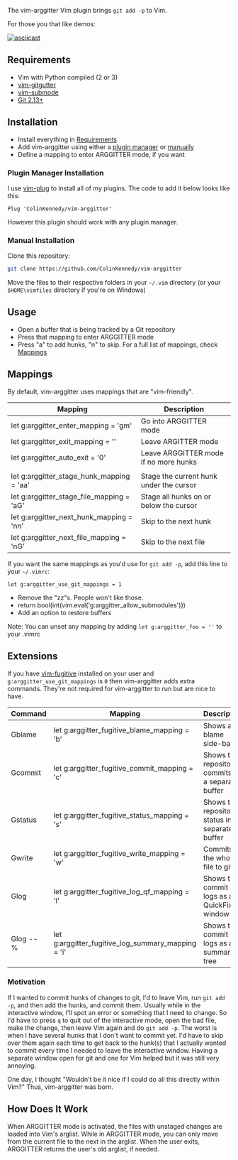 The vim-arggitter Vim plugin brings `git add -p` to Vim.

For those you that like demos:

[![asciicast](https://asciinema.org/a/210518.svg)](https://asciinema.org/a/210518)


## Requirements
- Vim with Python compiled (2 or 3)
- [vim-gitgutter](https://github.com/airblade/vim-gitgutter)
- [vim-submode](https://www.github.com/ColinKennedy/vim-submode)
- [Git 2.13+](https://github.com/git/git)


## Installation
- Install everything in [Requirements](#Requirements)
- Add vim-arggitter using either a [plugin manager](#Plugin-Manager-Installation)
  or [manually](#Manual-Installation)
- Define a mapping to enter ARGGITTER mode, if you want


### Plugin Manager Installation
I use [vim-plug](https://github.com/junegunn/vim-plug) to install
all of my plugins. The code to add it below looks like this:

```vim
Plug 'ColinKennedy/vim-arggitter'
```

However this plugin should work with any plugin manager.


### Manual Installation
Clone this repository:

```bash
git clone https://github.com/ColinKennedy/vim-arggitter
```

Move the files to their respective folders in your `~/.vim` directory
(or your `$HOME\vimfiles` directory if you're on Windows)


## Usage
- Open a buffer that is being tracked by a Git repository
- Press that mapping to enter ARGGITTER mode
- Press "a" to add hunks, "n" to skip. For a full list of mappings,
  check [Mappings](#Mappings)


## Mappings
By default, vim-arggitter uses mappings that are "vim-friendly".

|                 Mapping                    |               Description               |
|--------------------------------------------|-----------------------------------------|
| let g:arggitter_enter_mapping = 'gm'       | Go into ARGGITTER mode                  |
| let g:arggitter_exit_mapping = '<ESC>'     | Leave ARGITTER mode                     |
| let g:arggitter_auto_exit = '0'            | Leave ARGGITTER mode if no more hunks   |
|                                            |                                         |
| let g:arggitter_stage_hunk_mapping = 'aa'  | Stage the current hunk under the cursor |
| let g:arggitter_stage_file_mapping = 'aG'  | Stage all hunks on or below the cursor  |
| let g:arggitter_next_hunk_mapping = 'nn'   | Skip to the next hunk                   |
| let g:arggitter_next_file_mapping = 'nG'   | Skip to the next file                   |

If you want the same mappings as you'd use for `git add -p`, add this line
to your `~/.vimrc`:

```vim
let g:arggitter_use_git_mappings = 1
```

- Remove the "zz"s. People won't like those.
- return bool(int(vim.eval('g:arggitter_allow_submodules')))
- Add an option to restore buffers

Note:
    You can unset any mapping by adding `let g:arggitter_foo = ''` to your .vimrc


## Extensions
If you have [vim-fugitive](https://github.com/tpope/vim-fugitive) installed on
your user and `g:arggitter_use_git_mappings` is `0` then vim-arggitter adds
extra commands. They're not required for vim-arggitter to run but are nice to
have.


|  Command  |                      Mapping                       |                     Description                     |
|-----------|----------------------------------------------------|-----------------------------------------------------|
| Gblame    | let g:arggitter_fugitive_blame_mapping = 'b'       | Shows a blame side-bar                              |
| Gcommit   | let g:arggitter_fugitive_commit_mapping = 'c'      | Shows the repository's commits in a separate buffer |
| Gstatus   | let g:arggitter_fugitive_status_mapping = 's'      | Shows the repository's status in a separate buffer  |
| Gwrite    | let g:arggitter_fugitive_write_mapping = 'w'       | Commits the whole file to git                       |
| Glog      | let g:arggitter_fugitive_log_qf_mapping = 'l'      | Shows the commit logs as a QuickFix window          |
| Glog -- % | let g:arggitter_fugitive_log_summary_mapping = 'i' | Shows the commit logs as a summary tree             |


### Motivation
If I wanted to commit hunks of changes to git, I'd to leave Vim,
run `git add -p`, and then add the hunks, and commit them. Usually while
in the interactive window, I'll spot an error or something that I need to change.
So I'd have to press `q` to quit out of the interactive mode, open the bad file,
make the change, then leave Vim again and do `git add -p`. The worst is when
I have several hunks that I don't want to commit yet. I'd have to skip over them
again each time to get back to the hunk(s) that I actually wanted to commit
every time I needed to leave the interactive window. Having a separate window
open for git and one for Vim helped but it was still very annoying.

One day, I thought "Wouldn't be it nice if I could do all this directly within Vim?"
Thus, vim-arggitter was born.


## How Does It Work
When ARGGITTER mode is activated, the files with unstaged changes are loaded
into Vim's arglist. While in ARGGITTER mode, you can only move from the current
file to the next in the arglist. When the user exits, ARGGITTER returns the
user's old arglist, if needed.
